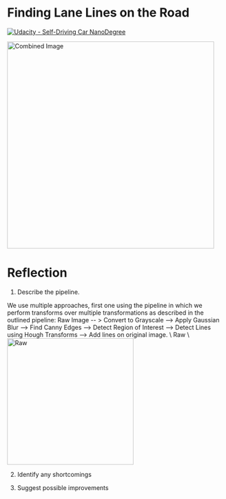 
# **Finding Lane Lines on the Road** 
[![Udacity - Self-Driving Car NanoDegree](https://s3.amazonaws.com/udacity-sdc/github/shield-carnd.svg)](http://www.udacity.com/drive)

<img src="examples/laneLines_thirdPass.jpg" width="480" alt="Combined Image" />


# Reflection

1. Describe the pipeline.

We use multiple approaches, first one using the pipeline in which we perform transforms over multiple transformations as described in the outlined pipeline:
    Raw Image -- > Convert to Grayscale --> Apply Gaussian Blur --> Find Canny Edges -->
    Detect Region of Interest --> Detect Lines using Hough Transforms --> Add lines on original image.
   \\ Raw \\ 
    <img width="293" alt="Raw" src="https://user-images.githubusercontent.com/37958757/116795654-910f7580-aaa4-11eb-9818-6a20909923c4.png">

2. Identify any shortcomings

3. Suggest possible improvements






